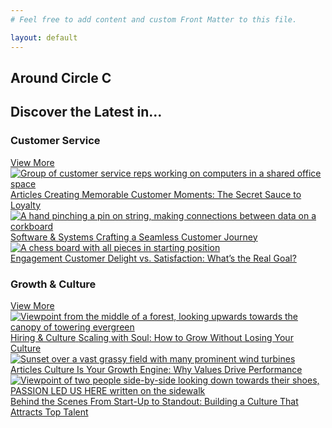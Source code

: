 ```yaml
---
# Feel free to add content and custom Front Matter to this file.

layout: default
---
```


## Around Circle C

<div class="wa-stack wa-gap-2xl wa-align-items-center">
  <h2 class="wa-heading-3xl">Discover the Latest in...</h2>
  <div>
    <div class="wa-split">
      <h3 class="wa-heading-xl">Customer Service</h3>
      <a class="wa-cluster wa-gap-2xs" href="#"><span>View More</span> <wa-icon name="arrow-right"></wa-icon></a>
    </div>
    <wa-divider></wa-divider>
    <div class="wa-grid">
      <a href="#">
        <wa-card with-image style="height: 100%">
          <img
            slot="media"
            src="https://images.unsplash.com/photo-1560264357-8d9202250f21?q=80&w=3000&auto=format&fit=crop&ixlib=rb-4.1.0&ixid=M3wxMjA3fDB8MHxwaG90by1wYWdlfHx8fGVufDB8fHx8fA%3D%3D"
            alt="Group of customer service reps working on computers in a shared office space"
          />
          <div class="wa-stack wa-gap-xs">
            <span class="wa-caption-m">Articles</span>
            <span class="wa-heading-l">Creating Memorable Customer Moments: The Secret Sauce to Loyalty</span>
          </div>
        </wa-card>
      </a>
      <a href="#">
        <wa-card with-image style="height: 100%">
          <img
            slot="media"
            src="https://images.unsplash.com/photo-1531403009284-440f080d1e12?q=80&w=5070&auto=format&fit=crop&ixlib=rb-4.1.0&ixid=M3wxMjA3fDB8MHxwaG90by1wYWdlfHx8fGVufDB8fHx8fA%3D%3D"
            alt="A hand pinching a pin on string, making connections between data on a corkboard"
          />
          <div class="wa-stack wa-gap-xs">
            <span class="wa-caption-m">Software & Systems</span>
            <span class="wa-heading-l">Crafting a Seamless Customer Journey</span>
          </div>
        </wa-card>
      </a>
      <a href="#">
        <wa-card with-image style="height: 100%">
          <img
            slot="media"
            src="https://images.unsplash.com/photo-1561323587-7464f7689886?q=80&w=5070&auto=format&fit=crop&ixlib=rb-4.1.0&ixid=M3wxMjA3fDB8MHxwaG90by1wYWdlfHx8fGVufDB8fHx8fA%3D%3D"
            alt="A chess board with all pieces in starting position"
          />
          <div class="wa-stack wa-gap-xs">
            <span class="wa-caption-m">Engagement</span>
            <span class="wa-heading-l">Customer Delight vs. Satisfaction: What’s the Real Goal?</span>
          </div>
        </wa-card>
      </a>
    </div>
  </div>
  <div>
    <div class="wa-split">
      <h3 class="wa-heading-xl">Growth & Culture</h3>
      <a class="wa-cluster wa-gap-2xs" href="#"><span>View More</span> <wa-icon name="arrow-right"></wa-icon></a>
    </div>
    <wa-divider></wa-divider>
    <div class="wa-grid">
      <a href="#">
        <wa-card with-image style="height: 100%">
          <img
            slot="media"
            src="https://images.unsplash.com/photo-1493599124325-e628361046af?q=80&w=4470&auto=format&fit=crop&ixlib=rb-4.1.0&ixid=M3wxMjA3fDB8MHxwaG90by1wYWdlfHx8fGVufDB8fHx8fA%3D%3D"
            alt="Viewpoint from the middle of a forest, looking upwards towards the canopy of towering evergreen"
          />
          <div class="wa-stack wa-gap-xs">
            <span class="wa-caption-m">Hiring & Culture</span>
            <span class="wa-heading-l">Scaling with Soul: How to Grow Without Losing Your Culture</span>
          </div>
        </wa-card>
      </a>
      <a href="#">
        <wa-card with-image style="height: 100%">
          <img
            slot="media"
            src="https://images.unsplash.com/photo-1466629437334-b4f6603563c5?q=80&w=4478&auto=format&fit=crop&ixlib=rb-4.1.0&ixid=M3wxMjA3fDB8MHxwaG90by1wYWdlfHx8fGVufDB8fHx8fA%3D%3D"
            alt="Sunset over a vast grassy field with many prominent wind turbines"
          />
          <div class="wa-stack wa-gap-xs">
            <span class="wa-caption-m">Articles</span>
            <span class="wa-heading-l">Culture Is Your Growth Engine: Why Values Drive Performance</span>
          </div>
        </wa-card>
      </a>
      <a href="#">
        <wa-card with-image style="height: 100%">
          <img
            slot="media"
            src="https://images.unsplash.com/photo-1455849318743-b2233052fcff?q=80&w=4469&auto=format&fit=crop&ixlib=rb-4.1.0&ixid=M3wxMjA3fDB8MHxwaG90by1wYWdlfHx8fGVufDB8fHx8fA%3D%3D"
            alt="Viewpoint of two people side-by-side looking down towards their shoes, PASSION LED US HERE written on the sidewalk"
          />
          <div class="wa-stack wa-gap-xs">
            <span class="wa-caption-m">Behind the Scenes</span>
            <span class="wa-heading-l">From Start-Up to Standout: Building a Culture That Attracts Top Talent</span>
          </div>
        </wa-card>
      </a>
    </div>
  </div>
</div>

